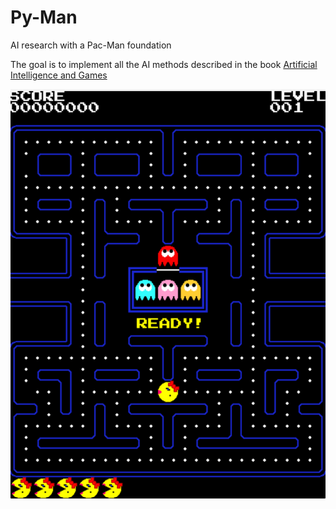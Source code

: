 # Py-Man
AI research with a Pac-Man foundation

The goal is to implement all the AI methods described in the book [Artificial Intelligence and Games](https://www.amazon.com/Artificial-Intelligence-Games-Georgios-Yannakakis/dp/3319635182?nodl=1&dplnkId=8572224e-4222-4d14-b38d-547b92d763c9)


![image](pacman.png)
